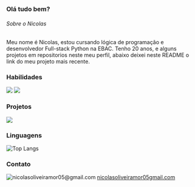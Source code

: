### Olá tudo bem?

###### Sobre o Nicolas
Meu nome é Nicolas, estou cursando lógica de programação e desenvolvedor Full-stack Python na EBAC. Tenho 20 anos, e alguns projetos em repositorios neste meu perfil, abaixo deixei neste README o link do meu projeto mais recente.

### Habilidades

<img align="start" src="https://skillicons.dev/icons?i=html,css" />

<img align="start" src="https://github-readme-stats.vercel.app/api?username=nicolasoliveiramor&show_icons=true&theme=merko" />

### Projetos 

<a href="[https://github.com/nicolasoliveiramor/projeto_god_final.git](https://github.com/nicolasoliveiramor/projeto_god_final.git&theme=merko)">
<img align="center" src="https://github.com/nicolasoliveiramor/projeto_god_final.git&theme=merko" />
</a>

### Linguagens

![Top Langs](https://github-readme-stats.vercel.app/api/top-langs/?username=nicolasoliveiramor&compact_progress=true&theme=merko)

### Contato

<img align="start" src="https://skillicons.dev/icons?i=gmail" title="nicolasoliveiramor05@gmail.com" /> <a align-items="center" href="#" >nicolasoliveiramor05gmail.com</a>

